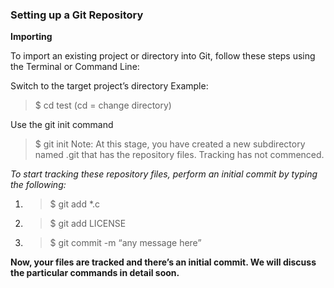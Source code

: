 ### Setting up a Git Repository

**Importing**

To import an existing project or directory into Git, follow these steps using the Terminal or Command Line:

Switch to the target project’s directory
Example:

> $ cd test (cd = change directory)


Use the git init command

> $ git init
Note: At this stage, you have created a new subdirectory named .git that has the repository files. Tracking has not commenced.

*To start tracking these repository files, perform an initial commit by typing the following:* 

1. >$ git add *.c
2. >$ git add LICENSE
3. >$ git commit -m “any message here”

**Now, your files are tracked and there’s an initial commit. We will discuss the particular commands in detail soon.**